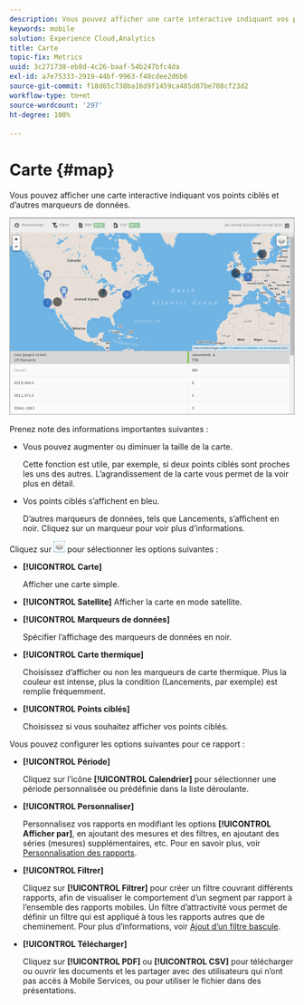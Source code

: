 ```yaml
---
description: Vous pouvez afficher une carte interactive indiquant vos points ciblés et d’autres marqueurs de données.
keywords: mobile
solution: Experience Cloud,Analytics
title: Carte
topic-fix: Metrics
uuid: 3c271738-eb8d-4c26-baaf-54b247bfc4da
exl-id: a7e75333-2919-44bf-9963-f40cdee2d6b6
source-git-commit: f18d65c738ba16d9f1459ca485d87be708cf23d2
workflow-type: tm+mt
source-wordcount: '297'
ht-degree: 100%

---
```


# Carte {#map}

Vous pouvez afficher une carte interactive indiquant vos points ciblés et d’autres marqueurs de données.

![](assets/map.png)

Prenez note des informations importantes suivantes :

* Vous pouvez augmenter ou diminuer la taille de la carte.

   Cette fonction est utile, par exemple, si deux points ciblés sont proches les uns des autres. L’agrandissement de la carte vous permet de la voir plus en détail.
* Vos points ciblés s’affichent en bleu.

   D’autres marqueurs de données, tels que Lancements, s’affichent en noir. Cliquez sur un marqueur pour voir plus d’informations.

Cliquez sur ![couches](assets/map_layers.png) pour sélectionner les options suivantes :

* **[!UICONTROL Carte]**

   Afficher une carte simple.

* **[!UICONTROL Satellite]**
Afficher la carte en mode satellite.

* **[!UICONTROL Marqueurs de données]**

   Spécifier l’affichage des marqueurs de données en noir.

* **[!UICONTROL Carte thermique]**

   Choisissez d’afficher ou non les marqueurs de carte thermique. Plus la couleur est intense, plus la condition (Lancements, par exemple) est remplie fréquemment.

* **[!UICONTROL Points ciblés]**

   Choisissez si vous souhaitez afficher vos points ciblés.

Vous pouvez configurer les options suivantes pour ce rapport :

* **[!UICONTROL Période]**

   Cliquez sur l’icône **[!UICONTROL Calendrier]** pour sélectionner une période personnalisée ou prédéfinie dans la liste déroulante.

* **[!UICONTROL Personnaliser]**

   Personnalisez vos rapports en modifiant les options **[!UICONTROL Afficher par]**, en ajoutant des mesures et des filtres, en ajoutant des séries (mesures) supplémentaires, etc. Pour en savoir plus, voir [Personnalisation des rapports](/help/using/usage/reports-customize/t-reports-customize.md).

* **[!UICONTROL Filtrer]**

   Cliquez sur **[!UICONTROL Filtrer]** pour créer un filtre couvrant différents rapports, afin de visualiser le comportement d’un segment par rapport à l’ensemble des rapports mobiles. Un filtre d’attractivité vous permet de définir un filtre qui est appliqué à tous les rapports autres que de cheminement. Pour plus d’informations, voir [Ajout d’un filtre bascule](/help/using/usage/reports-customize/t-sticky-filter.md).

* **[!UICONTROL Télécharger]**

   Cliquez sur **[!UICONTROL PDF]** ou **[!UICONTROL CSV]** pour télécharger ou ouvrir les documents et les partager avec des utilisateurs qui n’ont pas accès à Mobile Services, ou pour utiliser le fichier dans des présentations.

